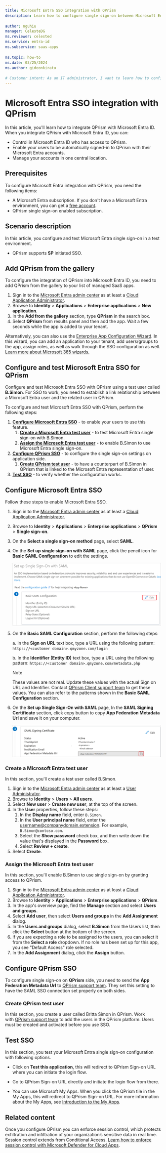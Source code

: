 ```yaml
---
title: Microsoft Entra SSO integration with QPrism
description: Learn how to configure single sign-on between Microsoft Entra ID and QPrism.

author: nguhiu
manager: CelesteDG
ms.reviewer: celested
ms.service: entra-id
ms.subservice: saas-apps

ms.topic: how-to
ms.date: 03/25/2024
ms.author: gideonkiratu

# Customer intent: As an IT administrator, I want to learn how to configure single sign-on between Microsoft Entra ID and QPrism so that I can control who has access to QPrism, enable automatic sign-in with Microsoft Entra accounts, and manage my accounts in one central location.
---
```

# Microsoft Entra SSO integration with QPrism

In this article,  you'll learn how to integrate QPrism with Microsoft Entra ID. When you integrate QPrism with Microsoft Entra ID, you can:

* Control in Microsoft Entra ID who has access to QPrism.
* Enable your users to be automatically signed-in to QPrism with their Microsoft Entra accounts.
* Manage your accounts in one central location.

## Prerequisites

To configure Microsoft Entra integration with QPrism, you need the following items:

* A Microsoft Entra subscription. If you don't have a Microsoft Entra environment, you can get a [free account](https://azure.microsoft.com/free/).
* QPrism single sign-on enabled subscription.

## Scenario description

In this article,  you configure and test Microsoft Entra single sign-on in a test environment.

* QPrism supports **SP** initiated SSO.

## Add QPrism from the gallery

To configure the integration of QPrism into Microsoft Entra ID, you need to add QPrism from the gallery to your list of managed SaaS apps.

1. Sign in to the [Microsoft Entra admin center](https://entra.microsoft.com) as at least a [Cloud Application Administrator](~/identity/role-based-access-control/permissions-reference.md#cloud-application-administrator).
1. Browse to **Identity** > **Applications** > **Enterprise applications** > **New application**.
1. In the **Add from the gallery** section, type **QPrism** in the search box.
1. Select **QPrism** from results panel and then add the app. Wait a few seconds while the app is added to your tenant.

 Alternatively, you can also use the [Enterprise App Configuration Wizard](https://portal.office.com/AdminPortal/home?Q=Docs#/azureadappintegration). In this wizard, you can add an application to your tenant, add users/groups to the app, assign roles, as well as walk through the SSO configuration as well. [Learn more about Microsoft 365 wizards.](/microsoft-365/admin/misc/azure-ad-setup-guides)

<a name='configure-and-test-azure-ad-sso-for-qprism'></a>

## Configure and test Microsoft Entra SSO for QPrism

Configure and test Microsoft Entra SSO with QPrism using a test user called **B.Simon**. For SSO to work, you need to establish a link relationship between a Microsoft Entra user and the related user in QPrism.

To configure and test Microsoft Entra SSO with QPrism, perform the following steps:

1. **[Configure Microsoft Entra SSO](#configure-azure-ad-sso)** - to enable your users to use this feature.
    1. **[Create a Microsoft Entra test user](#create-an-azure-ad-test-user)** - to test Microsoft Entra single sign-on with B.Simon.
    2. **[Assign the Microsoft Entra test user](#assign-the-azure-ad-test-user)** - to enable B.Simon to use Microsoft Entra single sign-on.
2. **[Configure QPrism SSO](#configure-qprism-sso)** - to configure the single sign-on settings on application side.
    1. **[Create QPrism test user](#create-qprism-test-user)** - to have a counterpart of B.Simon in QPrism that is linked to the Microsoft Entra representation of user.
3. **[Test SSO](#test-sso)** - to verify whether the configuration works.

<a name='configure-azure-ad-sso'></a>

## Configure Microsoft Entra SSO

Follow these steps to enable Microsoft Entra SSO.

1. Sign in to the [Microsoft Entra admin center](https://entra.microsoft.com) as at least a [Cloud Application Administrator](~/identity/role-based-access-control/permissions-reference.md#cloud-application-administrator).
1. Browse to **Identity** > **Applications** > **Enterprise applications** > **QPrism** > **Single sign-on**.
1. On the **Select a single sign-on method** page, select **SAML**.
1. On the **Set up single sign-on with SAML** page, click the pencil icon for **Basic SAML Configuration** to edit the settings.

   ![Screenshot of Edit Basic SAML Configuration.](common/edit-urls.png)

1. On the **Basic SAML Configuration** section, perform the following steps:

	a. In the **Sign on URL** text box, type a URL using the following pattern:
    `https://<customer domain>.qmyzone.com/login`

    b. In the **Identifier (Entity ID)** text box, type a URL using the following pattern:
    `https://<customer domain>.qmyzone.com/metadata.php`

	> [!NOTE]
	> These values are not real. Update these values with the actual Sign on URL and Identifier. Contact [QPrism Client support team](mailto:qsupport-ce@quatrro.com) to get these values. You can also refer to the patterns shown in the **Basic SAML Configuration** section.

1. On the **Set up Single Sign-On with SAML** page, In the **SAML Signing Certificate** section, click copy button to copy **App Federation Metadata Url** and save it on your computer.

	![Screenshot of The Certificate download link.](common/copy-metadataurl.png)

<a name='create-an-azure-ad-test-user'></a>

### Create a Microsoft Entra test user

In this section, you'll create a test user called B.Simon.

1. Sign in to the [Microsoft Entra admin center](https://entra.microsoft.com) as at least a [User Administrator](~/identity/role-based-access-control/permissions-reference.md#user-administrator).
1. Browse to **Identity** > **Users** > **All users**.
1. Select **New user** > **Create new user**, at the top of the screen.
1. In the **User** properties, follow these steps:
   1. In the **Display name** field, enter `B.Simon`.  
   1. In the **User principal name** field, enter the username@companydomain.extension. For example, `B.Simon@contoso.com`.
   1. Select the **Show password** check box, and then write down the value that's displayed in the **Password** box.
   1. Select **Review + create**.
1. Select **Create**.

<a name='assign-the-azure-ad-test-user'></a>

### Assign the Microsoft Entra test user

In this section, you'll enable B.Simon to use single sign-on by granting access to QPrism.

1. Sign in to the [Microsoft Entra admin center](https://entra.microsoft.com) as at least a [Cloud Application Administrator](~/identity/role-based-access-control/permissions-reference.md#cloud-application-administrator).
1. Browse to **Identity** > **Applications** > **Enterprise applications** > **QPrism**.
3. In the app's overview page, find the **Manage** section and select **Users and groups**.
4. Select **Add user**, then select **Users and groups** in the **Add Assignment** dialog.
5. In the **Users and groups** dialog, select **B.Simon** from the Users list, then click the **Select** button at the bottom of the screen.
6. If you are expecting a role to be assigned to the users, you can select it from the **Select a role** dropdown. If no role has been set up for this app, you see "Default Access" role selected.
7. In the **Add Assignment** dialog, click the **Assign** button.

## Configure QPrism SSO

To configure single sign-on on **QPrism** side, you need to send the **App Federation Metadata Url** to [QPrism support team](mailto:qsupport-ce@quatrro.com). They set this setting to have the SAML SSO connection set properly on both sides.

### Create QPrism test user

In this section, you create a user called Britta Simon in QPrism. Work with [QPrism support team](mailto:qsupport-ce@quatrro.com) to add the users in the QPrism platform. Users must be created and activated before you use SSO.

## Test SSO

In this section, you test your Microsoft Entra single sign-on configuration with following options. 

* Click on **Test this application**, this will redirect to QPrism Sign-on URL where you can initiate the login flow. 

* Go to QPrism Sign-on URL directly and initiate the login flow from there.

* You can use Microsoft My Apps. When you click the QPrism tile in the My Apps, this will redirect to QPrism Sign-on URL. For more information about the My Apps, see [Introduction to the My Apps](https://support.microsoft.com/account-billing/sign-in-and-start-apps-from-the-my-apps-portal-2f3b1bae-0e5a-4a86-a33e-876fbd2a4510).

## Related content

Once you configure QPrism you can enforce session control, which protects exfiltration and infiltration of your organization’s sensitive data in real time. Session control extends from Conditional Access. [Learn how to enforce session control with Microsoft Defender for Cloud Apps](/cloud-app-security/proxy-deployment-aad).
